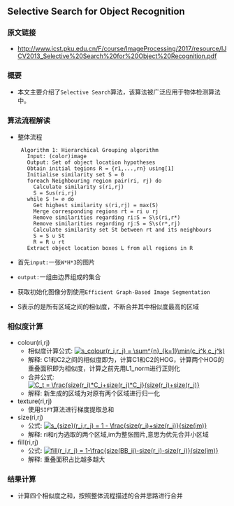 ## Selective Search for Object Recognition

### 原文链接
 - http://www.icst.pku.edu.cn/F/course/ImageProcessing/2017/resource/IJCV2013_Selective%20Search%20for%20Object%20Recognition.pdf

### 概要
 - 本文主要介绍了`Selective Search`算法，该算法被广泛应用于物体检测算法中。

### 算法流程解读
 - 整体流程

        Algorithm 1: Hierarchical Grouping algorithm
          Input: (color)image
          Output: Set of object location hypotheses
          Obtain initial tegions R = {r1,...,rn} using[1]
          Initialise similarity set S = 0
          foreach Neighbouring region pair(ri, rj) do
            Calculate similarity s(ri,rj)
            S = S∪s(ri,rj)
          while S != ∅ do
            Get highest similarity s(ri,rj) = max(S)
            Merge corresponding regions rt = ri ∪ rj
            Remove similarities regarding ri:S = S\s(ri,r*)
            Remove similarities regarding rj:S = S\s(r*,rj)
            Calculate similarity set St between rt and its neighbours
            S = S ∪ St
            R = R ∪ rt
          Extract object location boxes L from all regions in R
 - 首先`input:`一张`W*H*3`的图片
 - `output:`一组由边界组成的集合
 - 获取初始化图像分割使用`Efficient Graph-Based Image Segmentation`
 - S表示的是所有区域之间的相似度，不断合并其中相似度最高的区域

### 相似度计算
 - colour(ri,rj)
   - 相似度计算公式: <a href="http://www.codecogs.com/eqnedit.php?latex=s_colour(r_i,r_j)&space;=&space;\sum^{n}_{k=1}\min(c_i^k,c_j^k)" target="_blank"><img src="http://latex.codecogs.com/svg.latex?s_colour(r_i,r_j)&space;=&space;\sum^{n}_{k=1}\min(c_i^k,c_j^k)" title="s_colour(r_i,r_j) = \sum^{n}_{k=1}\min(c_i^k,c_j^k)" /></a>
   - 解释: C1和C2之间的相似度即为，计算C1和C2的HOG，计算两个HOG的重叠面积即为相似度，计算之前先用L1_norm进行正则化
   - 合并公式: <a href="http://www.codecogs.com/eqnedit.php?latex=C_t&space;=&space;\frac{size(r_i)*C_i&plus;size(r_j)*C_j}{size(r_i)&plus;size(r_j)}" target="_blank"><img src="http://latex.codecogs.com/svg.latex?C_t&space;=&space;\frac{size(r_i)*C_i&plus;size(r_j)*C_j}{size(r_i)&plus;size(r_j)}" title="C_t = \frac{size(r_i)*C_i+size(r_j)*C_j}{size(r_i)+size(r_j)}" /></a>
   - 解释: 新生成的区域为对原有两个区域进行归一化
 - texture(ri,rj)
   - 使用`SIFT`算法进行梯度提取总和
 - size(ri,rj)
   - 公式: <a href="http://www.codecogs.com/eqnedit.php?latex=s_{size}(r_i,r_j)&space;=&space;1&space;-&space;\frac{size(r_i)&plus;size(r_j)}{size(im)}" target="_blank"><img src="http://latex.codecogs.com/svg.latex?s_{size}(r_i,r_j)&space;=&space;1&space;-&space;\frac{size(r_i)&plus;size(r_j)}{size(im)}" title="s_{size}(r_i,r_j) = 1 - \frac{size(r_i)+size(r_j)}{size(im)}" /></a>
   - 解释: ri和rj为选取的两个区域,im为整张图片,意思为优先合并小区域
 - fill(ri,rj)
   - 公式: <a href="http://www.codecogs.com/eqnedit.php?latex=fill(r_i,r_j)&space;=&space;1-\frac{size(BB_ij)-size(r_i)-size(r_i)}{size(im)}" target="_blank"><img src="http://latex.codecogs.com/svg.latex?fill(r_i,r_j)&space;=&space;1-\frac{size(BB_ij)-size(r_i)-size(r_i)}{size(im)}" title="fill(r_i,r_j) = 1-\frac{size(BB_ij)-size(r_i)-size(r_i)}{size(im)}" /></a>
   - 解释: 重叠面积占比越多越大

### 结果计算
 - 计算四个相似度之和，按照整体流程描述的合并思路进行合并
